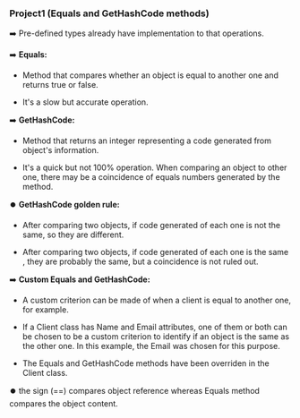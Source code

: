 ### Project1 (Equals and GetHashCode methods)

:arrow_right: Pre-defined types already have implementation to that operations.

:arrow_right: __Equals:__

* Method that compares whether an object is equal to another one and returns true or false.

* It's a slow but accurate operation.

:arrow_right: __GetHashCode:__

* Method that returns an integer representing a code generated from object's information.

* It's a quick but not 100% operation. When comparing an object to other one, there may be a coincidence of equals numbers generated by the method.

:record_button: __GetHashCode golden rule:__ 

* After comparing two objects, if code generated of each one is not the same, so they are different.

* After comparing two objects, if code generated of each one is the same , they are probably the same, but a coincidence is not ruled out.

:arrow_right: __Custom Equals and GetHashCode:__

* A custom criterion can be made of when a client is equal to another one, for example.

* If a Client class has Name and Email attributes, one of them or both can be chosen to be a custom criterion to identify if an object is the same as the other one. In this example, the Email was chosen for this purpose. 

* The Equals and GetHashCode methods have been overriden in the Client class.

:record_button: the sign (==) compares object reference whereas Equals method compares the object content.